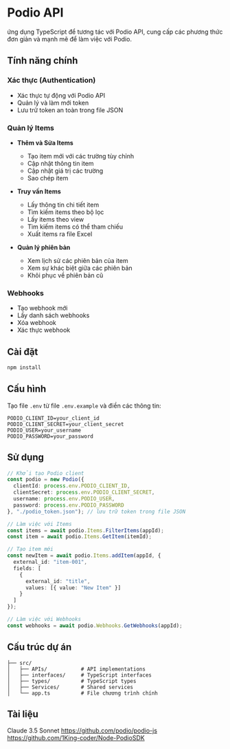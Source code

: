 # Podio API

ứng dụng TypeScript để tương tác với Podio API, cung cấp các phương thức đơn giản và mạnh mẽ để làm việc với Podio.

## Tính năng chính

### Xác thực (Authentication)
- Xác thực tự động với Podio API
- Quản lý và làm mới token
- Lưu trữ token an toàn trong file JSON

### Quản lý Items
- **Thêm và Sửa Items**
  - Tạo item mới với các trường tùy chỉnh
  - Cập nhật thông tin item
  - Cập nhật giá trị các trường
  - Sao chép item

- **Truy vấn Items**
  - Lấy thông tin chi tiết item
  - Tìm kiếm items theo bộ lọc
  - Lấy items theo view
  - Tìm kiếm items có thể tham chiếu
  - Xuất items ra file Excel

- **Quản lý phiên bản**
  - Xem lịch sử các phiên bản của item
  - Xem sự khác biệt giữa các phiên bản
  - Khôi phục về phiên bản cũ

### Webhooks
- Tạo webhook mới
- Lấy danh sách webhooks
- Xóa webhook
- Xác thực webhook

## Cài đặt

```bash
npm install
```

## Cấu hình

Tạo file `.env` từ file `.env.example` và điền các thông tin:

```env
PODIO_CLIENT_ID=your_client_id
PODIO_CLIENT_SECRET=your_client_secret
PODIO_USER=your_username
PODIO_PASSWORD=your_password
```

## Sử dụng

```typescript
// Khởi tạo Podio client
const podio = new Podio({
  clientId: process.env.PODIO_CLIENT_ID,
  clientSecret: process.env.PODIO_CLIENT_SECRET,
  username: process.env.PODIO_USER,
  password: process.env.PODIO_PASSWORD
}, "./podio_token.json"); // lưu trữ token trong file JSON

// Làm việc với Items
const items = await podio.Items.FilterItems(appId);
const item = await podio.Items.GetItem(itemId);

// Tạo item mới
const newItem = await podio.Items.addItem(appId, {
  external_id: "item-001",
  fields: [
    {
      external_id: "title",
      values: [{ value: "New Item" }]
    }
  ]
});

// Làm việc với Webhooks
const webhooks = await podio.Webhooks.GetWebhooks(appId);
```

## Cấu trúc dự án

```
├── src/
│   ├── APIs/           # API implementations
│   ├── interfaces/     # TypeScript interfaces
│   ├── types/          # TypeScript types
│   ├── Services/       # Shared services
│   └── app.ts          # File chương trình chính

```
## Tài liệu
Claude 3.5 Sonnet
https://github.com/podio/podio-js
https://github.com/1King-coder/Node-PodioSDK